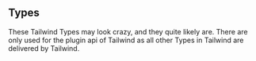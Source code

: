 ## Types

These Tailwind Types may look crazy, and they quite likely are. There are only used for the plugin api of Tailwind as all other Types in Tailwind are delivered by Tailwind.